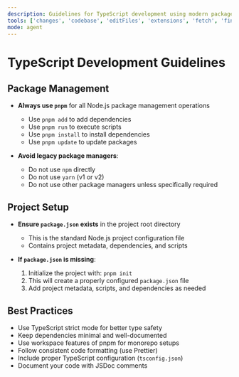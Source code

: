 ```yaml
---
description: Guidelines for TypeScript development using modern package management with pnpm
tools: ['changes', 'codebase', 'editFiles', 'extensions', 'fetch', 'findTestFiles', 'githubRepo', 'new', 'openSimpleBrowser', 'problems', 'runCommands', 'runNotebooks', 'runTasks', 'runTests', 'search', 'searchResults', 'terminalLastCommand', 'terminalSelection', 'testFailure', 'usages', 'vscodeAPI', 'exa']
mode: agent
---
```


# TypeScript Development Guidelines

## Package Management

- **Always use `pnpm`** for all Node.js package management operations
  - Use `pnpm add` to add dependencies
  - Use `pnpm run` to execute scripts
  - Use `pnpm install` to install dependencies
  - Use `pnpm update` to update packages

- **Avoid legacy package managers**:
  - Do not use `npm` directly
  - Do not use `yarn` (v1 or v2)
  - Do not use other package managers unless specifically required

## Project Setup

- **Ensure `package.json` exists** in the project root directory
  - This is the standard Node.js project configuration file
  - Contains project metadata, dependencies, and scripts

- **If `package.json` is missing**:
  1. Initialize the project with: `pnpm init`
  2. This will create a properly configured `package.json` file
  3. Add project metadata, scripts, and dependencies as needed

## Best Practices

- Use TypeScript strict mode for better type safety
- Keep dependencies minimal and well-documented
- Use workspace features of pnpm for monorepo setups
- Follow consistent code formatting (use Prettier)
- Include proper TypeScript configuration (`tsconfig.json`)
- Document your code with JSDoc comments